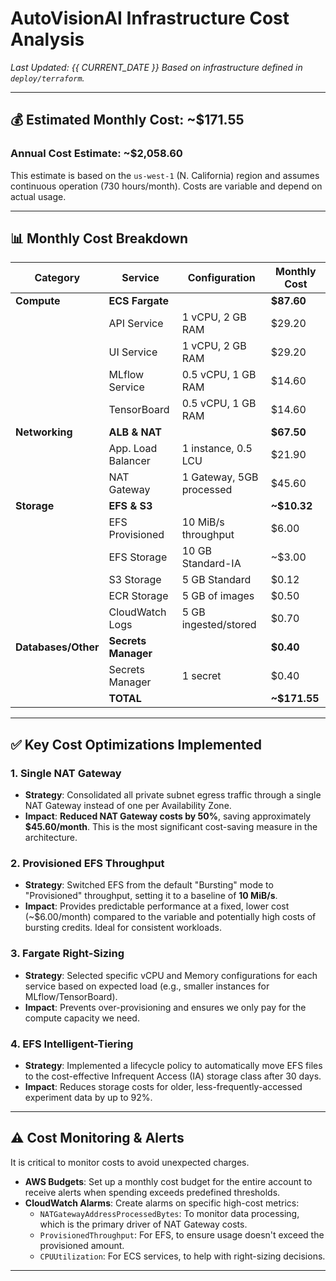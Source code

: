 # AutoVisionAI Infrastructure Cost Analysis

*Last Updated: {{ CURRENT_DATE }}*
*Based on infrastructure defined in `deploy/terraform`.*

---

## 💰 Estimated Monthly Cost: ~$171.55

### **Annual Cost Estimate: ~$2,058.60**

This estimate is based on the `us-west-1` (N. California) region and assumes continuous operation (730 hours/month). Costs are variable and depend on actual usage.

---

## 📊 Monthly Cost Breakdown

| Category | Service | Configuration | Monthly Cost |
|----------|---------|---------------|--------------|
| **Compute** | **ECS Fargate** | | **$87.60** |
| | API Service | 1 vCPU, 2 GB RAM | $29.20 |
| | UI Service | 1 vCPU, 2 GB RAM | $29.20 |
| | MLflow Service | 0.5 vCPU, 1 GB RAM | $14.60 |
| | TensorBoard | 0.5 vCPU, 1 GB RAM | $14.60 |
| **Networking** | **ALB & NAT** | | **$67.50** |
| | App. Load Balancer | 1 instance, 0.5 LCU | $21.90 |
| | NAT Gateway | 1 Gateway, 5GB processed | $45.60 |
| **Storage** | **EFS & S3** | | **~$10.32** |
| | EFS Provisioned | 10 MiB/s throughput | $6.00 |
| | EFS Storage | 10 GB Standard-IA | ~$3.00 |
| | S3 Storage | 5 GB Standard | $0.12 |
| | ECR Storage | 5 GB of images | $0.50 |
| | CloudWatch Logs | 5 GB ingested/stored | $0.70 |
| **Databases/Other**| **Secrets Manager** | | **$0.40** |
| | Secrets Manager | 1 secret | $0.40 |
| | **TOTAL** | | **~$171.55** |

---

## ✅ Key Cost Optimizations Implemented

### 1. Single NAT Gateway
- **Strategy**: Consolidated all private subnet egress traffic through a single NAT Gateway instead of one per Availability Zone.
- **Impact**: **Reduced NAT Gateway costs by 50%**, saving approximately **$45.60/month**. This is the most significant cost-saving measure in the architecture.

### 2. Provisioned EFS Throughput
- **Strategy**: Switched EFS from the default "Bursting" mode to "Provisioned" throughput, setting it to a baseline of **10 MiB/s**.
- **Impact**: Provides predictable performance at a fixed, lower cost (~$6.00/month) compared to the variable and potentially high costs of bursting credits. Ideal for consistent workloads.

### 3. Fargate Right-Sizing
- **Strategy**: Selected specific vCPU and Memory configurations for each service based on expected load (e.g., smaller instances for MLflow/TensorBoard).
- **Impact**: Prevents over-provisioning and ensures we only pay for the compute capacity we need.

### 4. EFS Intelligent-Tiering
- **Strategy**: Implemented a lifecycle policy to automatically move EFS files to the cost-effective Infrequent Access (IA) storage class after 30 days.
- **Impact**: Reduces storage costs for older, less-frequently-accessed experiment data by up to 92%.

---

## ⚠️ Cost Monitoring & Alerts

It is critical to monitor costs to avoid unexpected charges.

- **AWS Budgets**: Set up a monthly cost budget for the entire account to receive alerts when spending exceeds predefined thresholds.
- **CloudWatch Alarms**: Create alarms on specific high-cost metrics:
  - `NATGatewayAddressProcessedBytes`: To monitor data processing, which is the primary driver of NAT Gateway costs.
  - `ProvisionedThroughput`: For EFS, to ensure usage doesn't exceed the provisioned amount.
  - `CPUUtilization`: For ECS services, to help with right-sizing decisions.

---
